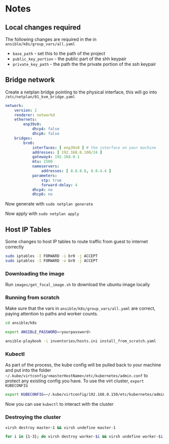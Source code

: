# Notes

## Local changes required

The following changes are required in the in `ansible/k8s/group_vars/all.yaml`

- `base_path` - set this to the path of the project
- `public_key_portion` - the public part of the shh keypair
- `private_key_path` - the path the the private portion of the ssh keypair

## Bridge network

Create a netplan bridge pointing to the physical interface, this will go into `/etc/netplan/01_kvm_bridge.yaml`

```yaml
network:
    version: 2
    renderer: networkd
    ethernets:
        enp39s0:
            dhcp4: false
            dhcp6: false
    bridges:
        bro0:
            interfaces: [ enp39s0 ] # the interface on your machine
            addresses: [ 192.168.0.100/24 ]
            gateway4: 192.168.0.1
            mtu: 1500
            nameservers:
                addresses: [ 8.8.8.8, 8.8.4.4 ]
            parameters:
                stp: true
                forward-delay: 4
            dhcp4: no
            dhcp6: no
```

Now generate with `sudo netplan generate`

Now apply with `sudo netplan apply`

## Host IP Tables

Some changes to host IP tables to route traffic from guest to internet correctly

```bash
sudo iptables -I FORWARD -i br0 -j ACCEPT
sudo iptables -I FORWARD -o br0 -j ACCEPT
```

### Downloading the image

Run `images/get_focal_image.sh` to download the ubuntu image locally


### Running from scratch

Make sure that the vars in `ansible/k8s/group_vars/all.yaml` are correct, paying attention to paths and worker counts.

```bash
cd ansible/k8s

export ANSIBLE_PASSWORD=<yourpassword>

ansible-playbook -i inventories/hosts.ini install_from_scratch.yaml
```

### Kubectl

As part of the process, the kube config will be pulled back to your machine and put into the folder `~/.kube/virtconfig/<masterHostName>/etc/kubernetes/admin.conf` to protect any existing config you have. To use the virt cluster, `export KUBECONFIG `

```bash
export KUBECONFIG=~/.kube/virtconfig/192.168.0.150/etc/kubernetes/admin.conf
```

Now you can use `kubectl` to interact with the cluster

### Destroying the cluster

```bash
virsh destroy master-1 && virsh undefine master-1

for i in {1-3}; do virsh destroy worker-$i && virsh undefine worker-$i; done
```